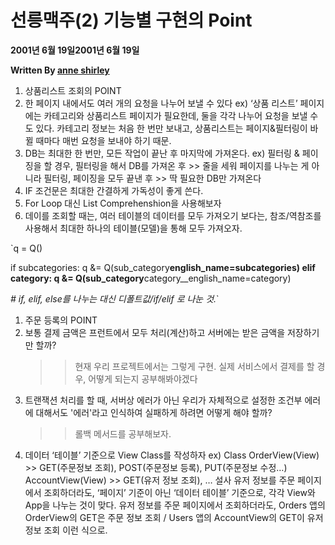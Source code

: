 # 선릉맥주(2) 기능별 구현의 Point

**2001년 6월 19일2001년 6월 19일**

**Written By [anne shirley](https://www.todayitanzada.com/?author=600ccc46fca7d614a7dbe498)**

1. 상품리스트 조회의 POINT
1. 한 페이지 내에서도 여러 개의 요청을 나누어 보낼 수 있다
   ex) ‘상품 리스트’ 페이지에는 카테고리와 상품리스트 페이지가 필요한데, 둘을 각각 나누어 요청을 보낼 수도 있다.
   카테고리 정보는 처음 한 번만 보내고, 상품리스트는 페이지&필터링이 바뀔 때마다 매번 요청을 보내야 하기 때문.
1. DB는 최대한 한 번만, 모든 작업이 끝난 후 마지막에 가져온다.
   ex) 필터링 & 페이징을 할 경우, 필터링을 해서 DB를 가져온 후 >> 줄을 세워 페이지를 나누는 게 아니라
   필터링, 페이징을 모두 끝낸 후 >> 딱 필요한 DB만 가져온다
1. IF 조건문은 최대한 간결하게 가독성이 좋게 쓴다.
1. For Loop 대신 List Comprehenshion을 사용해보자
1. 데이를 조회할 때는, 여러 테이블의 데이터를 모두 가져오기 보다는, 참조/역참조를 사용해서 최대한 하나의 테이블(모델)을 통해 모두 가져오자.

`q = Q()

if subcategories:
q &= Q(sub_category**english_name=subcategories)
elif category:
q &= Q(sub_category**category\_\_english_name=category)

_# if, elif, else를 나누는 대신 디폴트값/if/elif 로 나눈 것._`

1. 주문 등록의 POINT
1. 보통 결제 금액은 프런트에서 모두 처리(계산)하고 서버에는 받은 금액을 저장하기만 할까?
   > > 현재 우리 프로젝트에서는 그렇게 구현.
   > > 실제 서비스에서 결제를 할 경우, 어떻게 되는지 공부해봐야겠다
1. 트랜잭션 처리를 할 때, 서버상 에러가 아닌 우리가 자체적으로 설정한 조건부 에러에 대해서도 '에러'라고 인식하여 실패하게 하려면 어떻게 해야 할까?
   > > 롤백 메서드를 공부해보자.
1. 데이터 ‘테이블’ 기준으로 View Class를 작성하자
   ex) Class OrderView(View) >> GET(주문정보 조회), POST(주문정보 등록), PUT(주문정보 수정…)
   AccountView(View) >> GET(유저 정보 조회), …
   설사 유저 정보를 주문 페이지에서 조회하더라도, ‘페이지’ 기준이 아닌 ‘데이터 테이블’ 기준으로, 각각 View와 App을 나누는 것이 맞다.
   유저 정보를 주문 페이지에서 조회하더라도, Orders 앱의 OrderView의 GET은 주문 정보 조회 / Users 앱의 AccountView의 GET이 유저 정보 조회 이런 식으로.

